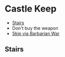 # Castle Keep

- [Stairs](#stairs)
- Don't buy the weapon
- [Skip via Barbarian War](/Mechanics/LevelSkip.md#castle-keep)

## <a name="stairs"></a>Stairs
